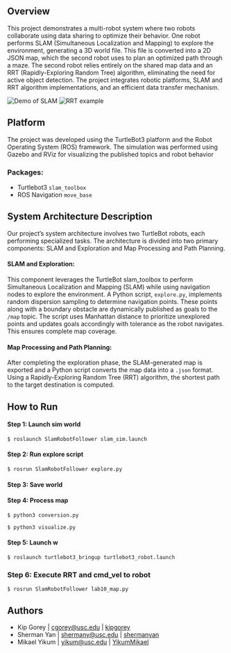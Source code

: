 ## Overview
This project demonstrates a multi-robot system where two robots collaborate using data sharing to optimize their behavior. One robot performs SLAM (Simultaneous Localization and Mapping) to explore the environment, generating a 3D world file. This file is converted into a 2D JSON map, which the second robot uses to plan an optimized path through a maze. The second robot relies entirely on the shared map data and an RRT (Rapidly-Exploring Random Tree) algorithm, eliminating the need for active object detection. The project integrates robotic platforms, SLAM and RRT algorithm implementations, and an efficient data transfer mechanism.

![Demo of SLAM](example/example.gif)
![RRT example](example/RRT.png)


## Platform
The project was developed using the TurtleBot3 platform and the Robot Operating System (ROS) framework. The simulation was performed using Gazebo and RViz for visualizing the published topics and robot behavior

### Packages:

- Turtlebot3 ```slam_toolbox``` 
- ROS Navigation ```move_base```

## System Architecture Description
Our project’s system architecture involves two TurtleBot robots, each performing specialized tasks. The architecture is divided into two primary components: SLAM and Exploration and Map Processing and Path Planning.
#### SLAM and Exploration:
This component leverages the TurtleBot slam_toolbox to perform Simultaneous Localization and Mapping (SLAM) while using navigation nodes to explore the environment.
A Python script, ```explore.py```, implements random dispersion sampling to determine navigation points. These points along with a boundary obstacle are dynamically published as goals to the ```/map``` topic. The script uses Manhattan distance to prioritize unexplored points and updates goals accordingly with tolerance as the robot navigates. This ensures complete map coverage.
#### Map Processing and Path Planning:
After completing the exploration phase, the SLAM-generated map is exported and a Python script converts the map data into a ```.json``` format. Using a Rapidly-Exploring Random Tree (RRT) algorithm, the shortest path to the target destination is computed.


## How to Run
#### Step 1: Launch sim world 
```$ roslaunch SlamRobotFollower slam_sim.launch```

#### Step 2: Run explore script
```$ rosrun SlamRobotFollower explore.py ```

#### Step 3: Save world

#### Step 4: Process map
```$ python3 conversion.py```


```$ python3 visualize.py```

#### Step 5: Launch w
```$ roslaunch turtlebot3_bringup turtlebot3_robot.launch ```

### Step 6: Execute RRT and cmd_vel to robot
```$ rosrun SlamRobotFollower lab10_map.py```


## Authors
* Kip Gorey | [cgorey@usc.edu](mailto:cgorey@usc.edu) | [kipgorey](https://github.com/kipgorey)
* Sherman Yan | [shermany@usc.edu](mailto:shermany@usc.edu) | [shermanyan](https://github.com/shermanyan)
* Mikael Yikum | [yikum@usc.edu](mailto:yikum@usc.edu) | [YikumMikael](https://github.com/YikumMikael)





